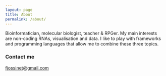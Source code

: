 ```yaml
---
layout: page
title: About
permalink: /about/
---
```


Bioinformatician, molecular biologist, teacher & RPGer. My main interests are non-coding RNAs, visualisation and data. I like to play with frameworks and programming languages that allow me to combine these three topics.

### Contact me

[fjossinet@gmail.com](mailto:fjossinet@gmail.com)
